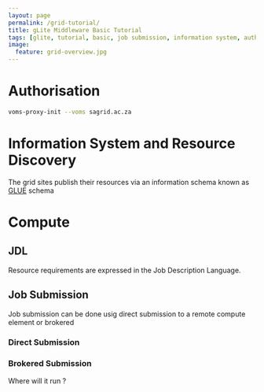 ```yaml
---
layout: page
permalink: /grid-tutorial/
title: gLite Middleware Basic Tutorial
tags: [glite, tutorial, basic, job submission, information system, authorisation, data management]
image:
  feature: grid-overview.jpg
---
```


# Authorisation

```bash
voms-proxy-init --voms sagrid.ac.za
```

# Information System and Resource Discovery

The grid sites publish their resources via an information schema known as [GLUE](https://redmine.ogf.org/projects/glue-wg) schema

# Compute

## JDL

Resource requirements are expressed in the Job Description Language.

## Job Submission

Job submission can be done usig direct submission to a remote compute element or brokered

### Direct Submission



### Brokered Submission

Where will it run  ?
